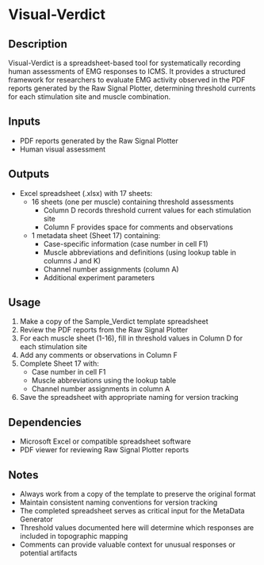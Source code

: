 # Visual-Verdict

## Description
Visual-Verdict is a spreadsheet-based tool for systematically recording human assessments of EMG responses to ICMS. It provides a structured framework for researchers to evaluate EMG activity observed in the PDF reports generated by the Raw Signal Plotter, determining threshold currents for each stimulation site and muscle combination.

## Inputs
- PDF reports generated by the Raw Signal Plotter
- Human visual assessment

## Outputs
- Excel spreadsheet (.xlsx) with 17 sheets:
  - 16 sheets (one per muscle) containing threshold assessments
    - Column D records threshold current values for each stimulation site
    - Column F provides space for comments and observations
  - 1 metadata sheet (Sheet 17) containing:
    - Case-specific information (case number in cell F1)
    - Muscle abbreviations and definitions (using lookup table in columns J and K)
    - Channel number assignments (column A)
    - Additional experiment parameters

## Usage
1. Make a copy of the Sample_Verdict template spreadsheet
2. Review the PDF reports from the Raw Signal Plotter
3. For each muscle sheet (1-16), fill in threshold values in Column D for each stimulation site
4. Add any comments or observations in Column F
5. Complete Sheet 17 with:
   - Case number in cell F1
   - Muscle abbreviations using the lookup table
   - Channel number assignments in column A
6. Save the spreadsheet with appropriate naming for version tracking

## Dependencies
- Microsoft Excel or compatible spreadsheet software
- PDF viewer for reviewing Raw Signal Plotter reports

## Notes
- Always work from a copy of the template to preserve the original format
- Maintain consistent naming conventions for version tracking
- The completed spreadsheet serves as critical input for the MetaData Generator
- Threshold values documented here will determine which responses are included in topographic mapping
- Comments can provide valuable context for unusual responses or potential artifacts
